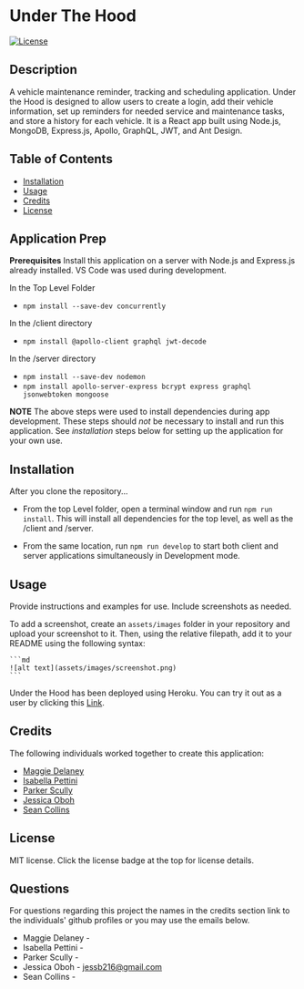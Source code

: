 
# Under The Hood

[![License](https://img.shields.io/badge/License-MIT-blueviolet.svg?style=plastic)](https://opensource.org/licenses/MIT)

## Description

A vehicle maintenance reminder, tracking and scheduling application. Under the Hood is designed to allow users to create a login, add their vehicle information, set up reminders for needed service and maintenance tasks, and store a history for each vehicle. It is a React app built using Node.js, MongoDB, Express.js, Apollo, GraphQL, JWT, and Ant Design. 

## Table of Contents

- [Installation](#installation)
- [Usage](#usage)
- [Credits](#credits)
- [License](#license)

## Application Prep

**Prerequisites** Install this application on a server with Node.js and Express.js already installed. VS Code was used during development.

In the Top Level Folder
- `npm install --save-dev concurrently`

In the /client directory
- `npm install @apollo-client graphql jwt-decode`

In the /server directory
- `npm install --save-dev nodemon`
- `npm install apollo-server-express bcrypt express graphql jsonwebtoken mongoose`

**NOTE** The above steps were used to install dependencies during app development.  These steps should *not* be necessary to install and run this application.  See *installation* steps below for setting up the application for your own use.

## Installation

After you clone the repository...

- From the top Level folder, open a terminal window and run `npm run install`.  This will install all dependencies for the top level, as well as the /client and /server.

- From the same location, run `npm run develop` to start both client and server applications simultaneously in Development mode.

## Usage

Provide instructions and examples for use. Include screenshots as needed.

To add a screenshot, create an `assets/images` folder in your repository and upload your screenshot to it. Then, using the relative filepath, add it to your README using the following syntax:

    ```md
    ![alt text](assets/images/screenshot.png)
    ```

Under the Hood has been deployed using Heroku. You can try it out as a user by clicking this [Link](https://under-the-hood.herokuapp.com/).

## Credits

The following individuals worked together to create this application:

- [Maggie Delaney](https://github.com/maggierdelaney)
- [Isabella Pettini](https://github.com/isabella-pettini)
- [Parker Scully](https://github.com/Pscully21)
- [Jessica Oboh](https://github.com/JessicaOB)
- [Sean Collins](https://github.com/iseanc)

## License

MIT license. Click the license badge at the top for license details.

## Questions

For questions regarding this project the names in the credits section link to the individuals' github profiles or you may use the emails below.
* Maggie Delaney - 
* Isabella Pettini - 
* Parker Scully - 
* Jessica Oboh - jessb216@gmail.com
* Sean Collins -  
